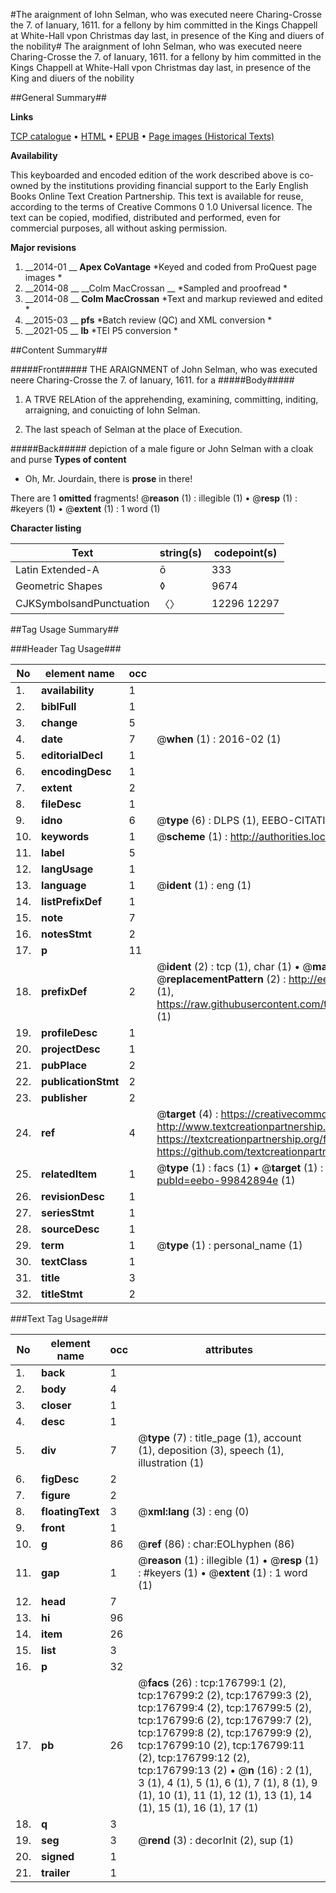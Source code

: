 #The araignment of Iohn Selman, who was executed neere Charing-Crosse the 7. of Ianuary, 1611. for a fellony by him committed in the Kings Chappell at White-Hall vpon Christmas day last, in presence of the King and diuers of the nobility#
The araignment of Iohn Selman, who was executed neere Charing-Crosse the 7. of Ianuary, 1611. for a fellony by him committed in the Kings Chappell at White-Hall vpon Christmas day last, in presence of the King and diuers of the nobility

##General Summary##

**Links**

[TCP catalogue](http://www.ota.ox.ac.uk/tcp/)  • 
[HTML](http://tei.it.ox.ac.uk/tcp/Texts-HTML/free/B15/B15735.html)  • 
[EPUB](http://tei.it.ox.ac.uk/tcp/Texts-EPUB/free/B15/B15735.epub) • 
[Page images (Historical Texts)](https://historicaltexts.jisc.ac.uk/eebo-99842894e)

**Availability**

This keyboarded and encoded edition of the work described above is co-owned by the
    institutions providing financial support to the Early English Books Online Text Creation
    Partnership. This text is available for reuse, according to the terms of  Creative Commons 0 1.0 Universal
    licence. The text can be copied, modified, distributed and performed, even for commercial
    purposes, all without asking permission.

**Major revisions**

1. __2014-01 __ __Apex CoVantage__ *Keyed and coded from ProQuest page images *
1. __2014-08 __ __Colm MacCrossan __ *Sampled and proofread *
1. __2014-08 __ __Colm MacCrossan__ *Text and markup reviewed and edited *
1. __2015-03 __ __pfs__ *Batch review (QC) and XML conversion *
1. __2021-05 __ __lb__ *TEI P5 conversion *

##Content Summary##

#####Front#####
THE ARAIGNMENT of John Selman, who was executed neere Charing-Crosse the 7. of Ianuary, 1611. for a 
#####Body#####

1. A TRVE RELAtion of the apprehending, examining, committing, inditing, arraigning, and conuicting of Iohn Selman.

1. The last speach of Selman at the place of Execution.

#####Back#####
depiction of a male figure or John Selman with a cloak and purse
**Types of content**

  * Oh, Mr. Jourdain, there is **prose** in there!

There are 1 **omitted** fragments! 
 @__reason__ (1) : illegible (1)  •  @__resp__ (1) : #keyers (1)  •  @__extent__ (1) : 1 word (1)

**Character listing**


|Text|string(s)|codepoint(s)|
|---|---|---|
|Latin Extended-A|ō|333|
|Geometric Shapes|◊|9674|
|CJKSymbolsandPunctuation|〈〉|12296 12297|

##Tag Usage Summary##

###Header Tag Usage###

|No|element name|occ|attributes|
|---|---|---|---|
|1.|__availability__|1||
|2.|__biblFull__|1||
|3.|__change__|5||
|4.|__date__|7| @__when__ (1) : 2016-02 (1)|
|5.|__editorialDecl__|1||
|6.|__encodingDesc__|1||
|7.|__extent__|2||
|8.|__fileDesc__|1||
|9.|__idno__|6| @__type__ (6) : DLPS (1), EEBO-CITATION (1), VID (1), EEBO-PROQUEST (1), STC (2)|
|10.|__keywords__|1| @__scheme__ (1) : http://authorities.loc.gov/ (1)|
|11.|__label__|5||
|12.|__langUsage__|1||
|13.|__language__|1| @__ident__ (1) : eng (1)|
|14.|__listPrefixDef__|1||
|15.|__note__|7||
|16.|__notesStmt__|2||
|17.|__p__|11||
|18.|__prefixDef__|2| @__ident__ (2) : tcp (1), char (1)  •  @__matchPattern__ (2) : ([0-9\-]+):([0-9IVX]+) (1), (.+) (1)  •  @__replacementPattern__ (2) : http://eebo.chadwyck.com/downloadtiff?vid=$1&page=$2 (1), https://raw.githubusercontent.com/textcreationpartnership/Texts/master/tcpchars.xml#$1 (1)|
|19.|__profileDesc__|1||
|20.|__projectDesc__|1||
|21.|__pubPlace__|2||
|22.|__publicationStmt__|2||
|23.|__publisher__|2||
|24.|__ref__|4| @__target__ (4) : https://creativecommons.org/publicdomain/zero/1.0/ (1), http://www.textcreationpartnership.org/docs/. (1), https://textcreationpartnership.org/faq/#faq05 (1), https://github.com/textcreationpartnership (1)|
|25.|__relatedItem__|1| @__type__ (1) : facs (1)  •  @__target__ (1) : https://data.historicaltexts.jisc.ac.uk/view?pubId=eebo-99842894e (1)|
|26.|__revisionDesc__|1||
|27.|__seriesStmt__|1||
|28.|__sourceDesc__|1||
|29.|__term__|1| @__type__ (1) : personal_name (1)|
|30.|__textClass__|1||
|31.|__title__|3||
|32.|__titleStmt__|2||


###Text Tag Usage###

|No|element name|occ|attributes|
|---|---|---|---|
|1.|__back__|1||
|2.|__body__|4||
|3.|__closer__|1||
|4.|__desc__|1||
|5.|__div__|7| @__type__ (7) : title_page (1), account (1), deposition (3), speech (1), illustration (1)|
|6.|__figDesc__|2||
|7.|__figure__|2||
|8.|__floatingText__|3| @__xml:lang__ (3) : eng (0)|
|9.|__front__|1||
|10.|__g__|86| @__ref__ (86) : char:EOLhyphen (86)|
|11.|__gap__|1| @__reason__ (1) : illegible (1)  •  @__resp__ (1) : #keyers (1)  •  @__extent__ (1) : 1 word (1)|
|12.|__head__|7||
|13.|__hi__|96||
|14.|__item__|26||
|15.|__list__|3||
|16.|__p__|32||
|17.|__pb__|26| @__facs__ (26) : tcp:176799:1 (2), tcp:176799:2 (2), tcp:176799:3 (2), tcp:176799:4 (2), tcp:176799:5 (2), tcp:176799:6 (2), tcp:176799:7 (2), tcp:176799:8 (2), tcp:176799:9 (2), tcp:176799:10 (2), tcp:176799:11 (2), tcp:176799:12 (2), tcp:176799:13 (2)  •  @__n__ (16) : 2 (1), 3 (1), 4 (1), 5 (1), 6 (1), 7 (1), 8 (1), 9 (1), 10 (1), 11 (1), 12 (1), 13 (1), 14 (1), 15 (1), 16 (1), 17 (1)|
|18.|__q__|3||
|19.|__seg__|3| @__rend__ (3) : decorInit (2), sup (1)|
|20.|__signed__|1||
|21.|__trailer__|1||
